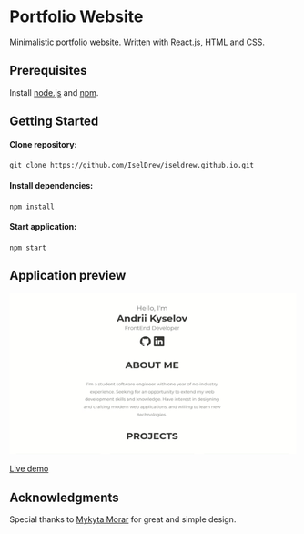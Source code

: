 # Portfolio Website

Minimalistic portfolio website. Written with React.js, HTML and CSS.  

## Prerequisites

Install [node.js](https://nodejs.org/en/) and [npm](https://www.npmjs.com/).

## Getting Started

#### Clone repository:

`git clone https://github.com/IselDrew/iseldrew.github.io.git`

#### Install dependencies:

`npm install`

#### Start application:

`npm start`

## Application preview

![Website preview](demo/demo.gif)

[Live demo](https://iseldrew.github.io/)

## Acknowledgments

Special thanks to [Mykyta Morar](https://www.artstation.com/mykytam) for great and simple design.
